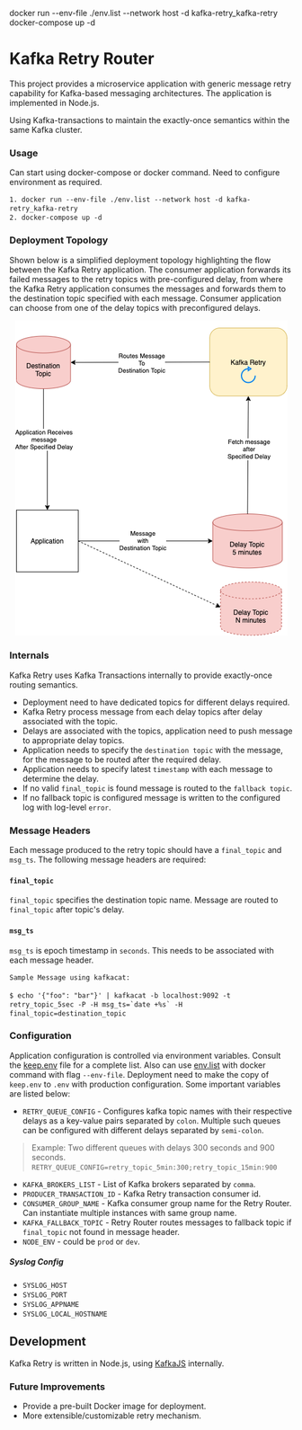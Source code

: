 docker run --env-file ./env.list --network host -d kafka-retry_kafka-retry
docker-compose up -d

# Kafka Retry Router
This project provides a microservice application with generic message retry capability for Kafka-based messaging architectures.
The application is implemented in Node.js.

Using Kafka-transactions to maintain the exactly-once semantics within the same Kafka cluster.

### Usage
Can start using docker-compose or docker command. Need to configure environment as required.
```
1. docker run --env-file ./env.list --network host -d kafka-retry_kafka-retry
2. docker-compose up -d
```

### Deployment Topology
Shown below is a simplified deployment topology highlighting the flow between the Kafka Retry application. The consumer application forwards
its failed messages to the retry topics with pre-configured delay, from where the Kafka Retry application consumes the messages and forwards them to the destination topic specified with each message. Consumer application can choose from one of the delay topics with preconfigured delays.

<p align="center">
  <img src=".github/img/kafka-retry-router.png">
</p>


### Internals
Kafka Retry uses Kafka Transactions internally to provide exactly-once routing semantics.

- Deployment need to have dedicated topics for different delays required.
- Kafka Retry process message from each delay topics after delay associated with the topic.
- Delays are associated with the topics, application need to push message to appropriate delay topics.
- Application needs to specify the `destination topic` with the message, for the message to be routed after the required delay.
- Application needs to specify latest `timestamp` with each message to determine the delay.
- If no valid `final_topic` is found message is routed to the `fallback topic`.
- If no fallback topic is configured message is written to the configured log with log-level `error`.

### Message Headers
Each message produced to the retry topic should have a `final_topic` and `msg_ts`. The following message headers are required:

#### `final_topic`
`final_topic` specifies the destination topic name. Message are routed to `final_topic` after topic's delay.

#### `msg_ts`
`msg_ts` is epoch timestamp in `seconds`. This needs to be associated with each message header.
```
Sample Message using kafkacat:

$ echo '{"foo": "bar"}' | kafkacat -b localhost:9092 -t retry_topic_5sec -P -H msg_ts=`date +%s` -H final_topic=destination_topic
```

### Configuration
Application configuration is controlled via environment variables. Consult the 
[keep.env](./keep.env) file for a complete list. Also can use [env.list](./env.list) with docker command with flag `--env-file`. Deployment need to make the copy of `keep.env` to `.env` with production configuration. Some important variables are listed below:

* `RETRY_QUEUE_CONFIG` - Configures kafka topic names with their respective delays as a key-value pairs separated by `colon`. Multiple such queues can be configured with different delays separated by `semi-colon`.
> Example: Two different queues with delays 300 seconds and 900 seconds.
>```RETRY_QUEUE_CONFIG=retry_topic_5min:300;retry_topic_15min:900```

* `KAFKA_BROKERS_LIST` - List of Kafka brokers separated by `comma`.
* `PRODUCER_TRANSACTION_ID` - Kafka Retry transaction consumer id.
* `CONSUMER_GROUP_NAME` - Kafka consumer group name for the Retry Router. Can instantiate multiple instances with same group name.
* `KAFKA_FALLBACK_TOPIC` - Retry Router routes messages to fallback topic if `final_topic` not found in message header.
* `NODE_ENV` - could be `prod` or `dev`.

##### Syslog Config
* `SYSLOG_HOST`
* `SYSLOG_PORT`
* `SYSLOG_APPNAME`
* `SYSLOG_LOCAL_HOSTNAME`

## Development
Kafka Retry is written in Node.js, using [KafkaJS](https://github.com/tulios/kafkajs) internally.

### Future Improvements
* Provide a pre-built Docker image for deployment.
* More extensible/customizable retry mechanism.
